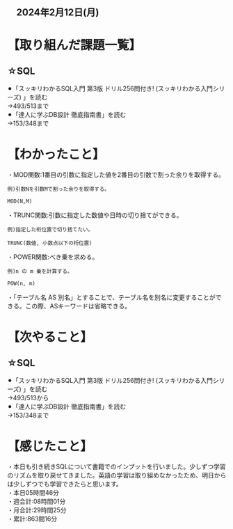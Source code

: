 ## 　2024年2月12日(月)
# 【取り組んだ課題一覧】
## ☆SQL
⚫︎「スッキリわかるSQL入門 第3版 ドリル256問付き! (スッキリわかる入門シリーズ) 」を読む<br>
→493/513まで<br>
⚫︎「達人に学ぶDB設計 徹底指南書」を読む<br>
→153/348まで<br>
# 【わかったこと】
・MOD関数:1番目の引数に指定した値を2番目の引数で割った余りを取得する。<br>
```
例)引数Nを引数Mで割った余りを取得する。

MOD(N,M)
```
・TRUNC関数:引数に指定した数値や日時の切り捨てができる。<br>
```
例)指定した桁位置で切り捨てたい。

TRUNC(数値, 小数点以下の桁位置)
```
・POWER関数:べき乗を求める。<br>
```
例)n の m 乗を計算する。

POW(n, m)
```
・「テーブル名 AS 別名」とすることで、テーブル名を別名に変更することができる。この際、ASキーワードは省略できる。<br>
# 【次やること】
## ☆SQL
⚫︎「スッキリわかるSQL入門 第3版 ドリル256問付き! (スッキリわかる入門シリーズ) 」を読む<br>
→493/513から<br>
⚫︎「達人に学ぶDB設計 徹底指南書」を読む<br>
→153/348まで<br>
# 【感じたこと】
・本日も引き続きSQLについて書籍でのインプットを行いました。少しずつ学習のリズムを取り戻せてきました。英語の学習は取り組めなかったため、明日からは少しずつでも学習できたらと思います。<br>
・本日05時間46分<br>
・週合計:08時間01分<br>
・月合計:29時間25分<br>
・累計:863間16分<br>
